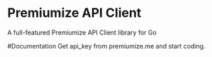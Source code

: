 # Premiumize API Client
A full-featured Premiumize API Client library for Go

#Documentation
Get api_key from premiumize.me and start coding.
